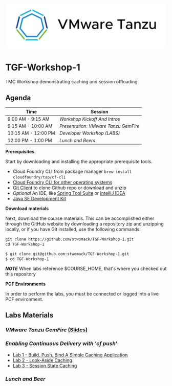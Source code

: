 ![VMware Tanzu Gemfire](/images/vmware-tanzu.png)
# TGF-Workshop-1
TMC Workshop demonstrating caching and session offloading

## Agenda

Time | Session
---- | -------
9:00 AM - 9:15 AM | _Workshop Kickoff And Intros_
9:15 AM - 10:00 AM | _Presentation: VMware Tanzu GemFire_
10:15 AM - 12:00 PM | _Developer Workshop (*LABS*)_
12:00 PM - 1:00 PM | _Lunch and Beers_

**Prerequisites**

Start by downloading and installing the appropriate prerequisite tools.
- Cloud Foundry CLI from package manager `brew install cloudfoundry/tap/cf-cli`
- [Cloud Foundry CLI for other operating systems](https://docs.cloudfoundry.org/cf-cli/install-go-cli.html)
- [Git Client](https://git-scm.com/downloads) to clone Github repo or download and unzip
- *Optional* An IDE, like [Spring Tool Suite](https://spring.io/tools/sts/all) or [IntelliJ IDEA](https://www.jetbrains.com/idea/download/)
- [Java SE Development Kit](http://info.pivotal.io/n0I60i3021AN0JU0le10CRR)

**Download materials**

Next, download the course materials.  This can be accomplished either through the GitHub website by downloading a repository zip and unzipping locally, or if you have Git installed, use the following commands:

```
git clone https://github.com/stwomack/TGF-Workshop-1.git
cd TGF-Workshop-1
```

```
$ git clone git@github.com:stwomack/TGF-Workshop-1.git
$ cd TGF-Workshop-1
```

***NOTE***
When labs reference $COURSE_HOME, that's where you checked out this repository

**PCF Environments**

In order to perform the labs, you must be connected or logged into a live PCF environment.

## Labs Materials

### _VMware Tanzu GemFire_ [(Slides)](session_01/Session_01-VMware-Tanzu-GemFire.pptx)

### _Enabling Continuous Delivery with 'cf push'_
  - [Lab 1 - Build, Push, Bind A Simple Caching Application](session_02/lab_01/lab_01.adoc)
  - [Lab 2 - Look-Aside Caching](session_02/lab_02/lab_02.adoc)
  - [Lab 3 - Session State Caching](session_02/lab_03/lab_03.adoc)

### _Lunch and Beer_


